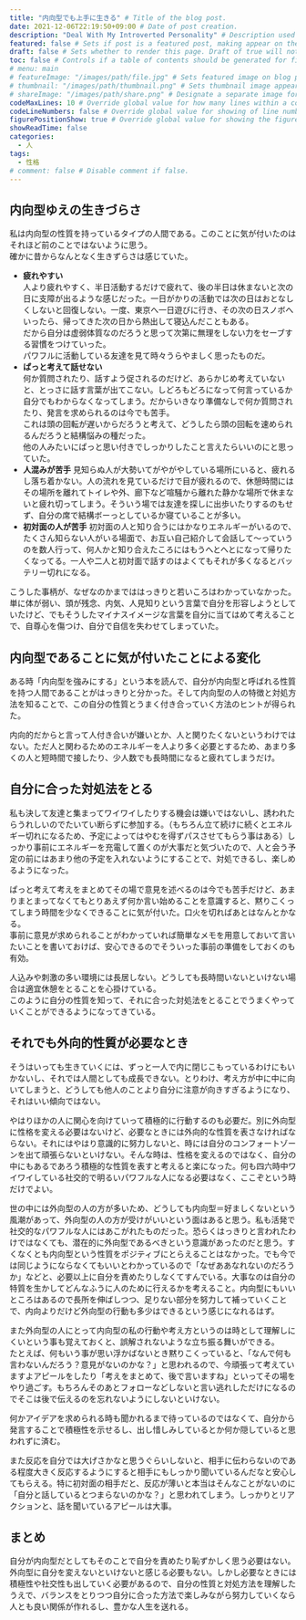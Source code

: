 ```yaml
---
title: "内向型でも上手に生きる" # Title of the blog post.
date: 2021-12-06T22:19:50+09:00 # Date of post creation.
description: "Deal With My Introverted Personality" # Description used for search engine.
featured: false # Sets if post is a featured post, making appear on the home page side bar.
draft: false # Sets whether to render this page. Draft of true will not be rendered.
toc: false # Controls if a table of contents should be generated for first-level links automatically.
# menu: main
# featureImage: "/images/path/file.jpg" # Sets featured image on blog post.
# thumbnail: "/images/path/thumbnail.png" # Sets thumbnail image appearing inside card on homepage.
# shareImage: "/images/path/share.png" # Designate a separate image for social media sharing.
codeMaxLines: 10 # Override global value for how many lines within a code block before auto-collapsing.
codeLineNumbers: false # Override global value for showing of line numbers within code block.
figurePositionShow: true # Override global value for showing the figure label.
showReadTime: false
categories:
  - 人
tags:
  - 性格
# comment: false # Disable comment if false.
---
```


## 内向型ゆえの生きづらさ
私は内向型の性質を持っているタイプの人間である。このことに気が付いたのはそれほど前のことではないように思う。  
確かに昔からなんとなく生きずらさは感じていた。
- **疲れやすい**  
人より疲れやすく、半日活動するだけで疲れて、後の半日は休まないと次の日に支障が出るような感じだった。一日がかりの活動では次の日はおとなしくしないと回復しない。一度、東京へ一日遊びに行き、その次の日スノボへいったら、帰ってきた次の日から熱出して寝込んだこともある。  
だから自分は虚弱体質なのだろうと思って次第に無理をしない力をセーブする習慣をつけていった。  
パワフルに活動している友達を見て時々うらやましく思ったものだ。
- **ぱっと考えて話せない**  
何か質問されたり、話すよう促されるのだけど、あらかじめ考えていないと、とっさに話す言葉が出てこない。しどろもどろになって何言っているか自分でもわからなくなってしまう。だからいきなり準備なしで何か質問されたり、発言を求められるのは今でも苦手。  
これは頭の回転が遅いからだろうと考えて、どうしたら頭の回転を速められるんだろうと結構悩みの種だった。  
他の人みたいにぱっと思い付きでしっかりしたこと言えたらいいのにと思っていた。
- **人混みが苦手** 
見知らぬ人が大勢いてがやがやしている場所にいると、疲れるし落ち着かない。人の流れを見ているだけで目が疲れるので、休憩時間にはその場所を離れてトイレや外、廊下など喧騒から離れた静かな場所で休まないと疲れ切ってしまう。そういう場では友達を探しに出歩いたりするのもせず、自分の席で結構ボーっとしているか寝ていることが多い。
- **初対面の人が苦手**
初対面の人と知り合うにはかなりエネルギーがいるので、たくさん知らない人がいる場面で、お互い自己紹介して会話して～っていうのを数人行って、何人かと知り合えたころにはもうへとへとになって帰りたくなってる。一人や二人と初対面で話すのはよくてもそれが多くなるとバッテリー切れになる。

こうした事柄が、なぜなのかまでははっきりと若いころはわかっていなかった。単に体が弱い、頭が残念、内気、人見知りという言葉で自分を形容しようとしていたけど、でもそうしたマイナスイメージな言葉を自分に当てはめて考えることで、自尊心を傷つけ、自分で自信を失わせてしまっていた。  

## 内向型であることに気が付いたことによる変化
ある時「内向型を強みにする」という本を読んで、自分が内向型と呼ばれる性質を持つ人間であることがはっきりと分かった。そして内向型の人の特徴と対処方法を知ることで、この自分の性質とうまく付き合っていく方法のヒントが得られた。  

内向的だからと言って人付き合いが嫌いとか、人と関りたくないというわけではない。ただ人と関わるためのエネルギーを人より多く必要とするため、あまり多くの人と短時間で接したり、少人数でも長時間になると疲れてしまうだけ。  


## 自分に合った対処法をとる
私も決して友達と集まってワイワイしたりする機会は嫌いではないし、誘われたらうれしいのでたいてい断らずに参加する。（もちろん立て続けに続くとエネルギー切れになるため、予定によってはやむを得ずパスさせてもらう事はある）しっかり事前にエネルギーを充電して置くのが大事だと気づいたので、人と会う予定の前にはあまり他の予定を入れないようにすることで、対処できるし、楽しめるようになった。  

ぱっと考えて考えをまとめてその場で意見を述べるのは今でも苦手だけど、あまりまとまってなくてもとりあえず何か言い始めることを意識すると、黙りこくってしまう時間を少なくできることに気が付いた。口火を切ればあとはなんとかなる。  
事前に意見が求められることがわかっていれば簡単なメモを用意しておいて言いたいことを書いておけば、安心できるのでそういった事前の準備をしておくのも有効。  

人込みや刺激の多い環境には長居しない。どうしても長時間いないといけない場合は適宜休憩をとることを心掛けている。  
このように自分の性質を知って、それに合った対処法をとることでうまくやっていくことができるようになってきている。

## それでも外向的性質が必要なとき
そうはいっても生きていくには、ずっと一人で内に閉じこもっているわけにもいかないし、それでは人間としても成長できない。とりわけ、考え方が中に中に向いてしまうと、どうしても他人のことより自分に注意が向きすぎるようになり、それはいい傾向ではない。  

やはりほかの人に関心を向けていって積極的に行動するのも必要だ。別に外向型に性格を変える必要はないけど、必要なときには外向的な性質を表さなければならない。それにはやはり意識的に努力しないと、時には自分のコンフォートゾーンを出て頑張らないといけない。そんな時は、性格を変えるのではなく、自分の中にもあるであろう積極的な性質を表すと考えると楽になった。何も四六時中ワイワイしている社交的で明るいパワフルな人になる必要はなく、ここぞという時だけでよい。

世の中には外向型の人の方が多いため、どうしても内向型＝好ましくないという風潮があって、外向型の人の方が受けがいいという面はあると思う。私も活発で社交的なパワフルな人にはあこがれたものだった。恐らくはっきりと言われたわけではなくても、潜在的に外向型であるべきという意識があったのだと思う。すくなくとも内向型という性質をポジティブにとらえることはなかった。でも今では同じようにならなくてもいいとわかっているので「なぜああなれないのだろうか」などと、必要以上に自分を責めたりしなくてすんでいる。大事なのは自分の特質を生かしてどんなふうに人のために行えるかを考えること。内向型にもいいところはあるので長所を伸ばしつつ、足りない部分を努力して補っていくことで、内向よりだけど外向型の行動も多少はできるという感じになれるはず。  

また外向型の人にとって内向型の私の行動や考え方というのは時として理解しにくいという事も覚えておくと、誤解されないような立ち振る舞いができる。  
たとえば、何もいう事が思い浮かばないとき黙りこくっていると、「なんで何も言わないんだろう？意見がないのかな？」と思われるので、今頑張って考えていますよアピールをしたり「考えをまとめて、後で言いますね」といってその場をやり過ごす。もちろんそのあとフォローなどしないと言い逃れしただけになるのでそこは後で伝えるのを忘れないようにしないといけない。  

何かアイデアを求められる時も聞かれるまで待っているのではなくて、自分から発言することで積極性を示せるし、出し惜しみしているとか何か隠していると思われずに済む。  

また反応を自分では大げさかなと思うぐらいしないと、相手に伝わらないのである程度大きく反応するようにすると相手にもしっかり聞いているんだなと安心してもらえる。特に初対面の相手だと、反応が薄いと本当はそんなことがないのに「自分と話しているとつまらないのかな？」と思われてしまう。しっかりとリアクションと、話を聞いているアピールは大事。

## まとめ
自分が内向型だとしてもそのことで自分を責めたり恥ずかしく思う必要はない。外向型に自分を変えないといけないと感じる必要もない。しかし必要なときには積極性や社交性も出していく必要があるので、自分の性質と対処方法を理解したうえで、バランスをとりつつ自分に合った方法で楽しみながら努力していくなら人とも良い関係が作れるし、豊かな人生を送れる。